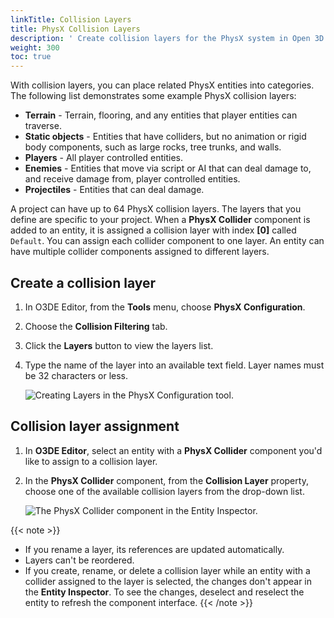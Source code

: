 ```yaml
---
linkTitle: Collision Layers
title: PhysX Collision Layers
description: ' Create collision layers for the PhysX system in Open 3D Engine (O3DE). '
weight: 300
toc: true
---
```


With collision layers, you can place related PhysX entities into categories. The following list demonstrates some example PhysX collision layers:

* **Terrain** - Terrain, flooring, and any entities that player entities can traverse.
* **Static objects** - Entities that have colliders, but no animation or rigid body components, such as large rocks, tree trunks, and walls.
* **Players** - All player controlled entities.
* **Enemies** - Entities that move via script or AI that can deal damage to, and receive damage from, player controlled entities.
* **Projectiles** - Entities that can deal damage.

A project can have up to 64 PhysX collision layers. The layers that you define are specific to your project. When a **PhysX Collider** component is added to an entity, it is assigned a collision layer with index **\[0\]** called `Default`. You can assign each collider component to one layer. An entity can have multiple collider components assigned to different layers.

## Create a collision layer

1. In O3DE Editor, from the **Tools** menu, choose **PhysX Configuration**.

1. Choose the **Collision Filtering** tab.

1. Click the **Layers** button to view the layers list.

1. Type the name of the layer into an available text field. Layer names must be 32 characters or less.

    ![Creating Layers in the PhysX Configuration tool.](/images/user-guide/interactivity/physics/nvidia-physx/configuring/physx-configuration-2.png)

## Collision layer assignment

1. In **O3DE Editor**, select an entity with a **PhysX Collider** component you'd like to assign to a collision layer.

1. In the **PhysX Collider** component, from the **Collision Layer** property, choose one of the available collision layers from the drop-down list.

    ![The PhysX Collider component in the Entity Inspector.](/images/user-guide/interactivity/physics/nvidia-physx/configuring/physx-configuration-3.png)

{{< note >}} 
* If you rename a layer, its references are updated automatically.
* Layers can't be reordered.
* If you create, rename, or delete a collision layer while an entity with a collider assigned to the layer is selected, the changes don't appear in the **Entity Inspector**. To see the changes, deselect and reselect the entity to refresh the component interface.
{{< /note >}}
